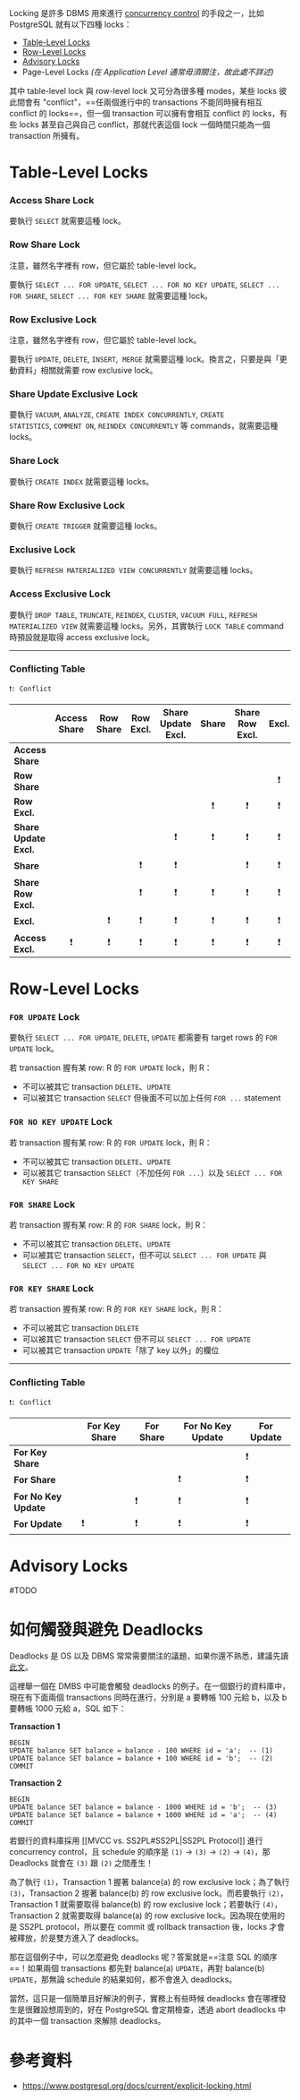 Locking 是許多 DBMS 用來進行 [concurrency control](</Database/Concurrency.md#Concurrency Control Protocols>) 的手段之一，比如 PostgreSQL 就有以下四種 locks：

- [Table-Level Locks](<# Table-Level Locks>)
- [Row-Level Locks](<# Row-Level Locks>)
- [Advisory Locks](<# Advisory Locks>)
- Page-Level Locks *(在 Application Level 通常毋須關注，故此處不詳述)*

其中 table-level lock 與 row-level lock 又可分為很多種 modes，某些 locks 彼此間會有 "conflict"，==任兩個進行中的 transactions 不能同時擁有相互 conflict 的 locks==，但一個 transaction 可以擁有會相互 conflict 的 locks，有些 locks 甚至自己與自己 conflict，那就代表這個 lock 一個時間只能為一個 transaction 所擁有。

# Table-Level Locks

### Access Share Lock

要執行 `SELECT` 就需要這種 lock。

### Row Share Lock

注意，雖然名字裡有 row，但它屬於 table-level lock。

要執行 `SELECT ... FOR UPDATE`, `SELECT ... FOR NO KEY UPDATE`, `SELECT ... FOR SHARE`, `SELECT ... FOR KEY SHARE` 就需要這種 lock。

### Row Exclusive Lock

注意，雖然名字裡有 row，但它屬於 table-level lock。

要執行 `UPDATE`, `DELETE`, `INSERT`,  `MERGE` 就需要這種 lock。換言之，只要是與「更動資料」相關就需要 row exclusive lock。

### Share Update Exclusive Lock

要執行 `VACUUM`, `ANALYZE`, `CREATE INDEX CONCURRENTLY`, `CREATE STATISTICS`, `COMMENT ON`, `REINDEX CONCURRENTLY` 等 commands，就需要這種 locks。

### Share Lock

要執行 `CREATE INDEX` 就需要這種 locks。

### Share Row Exclusive Lock

要執行 `CREATE TRIGGER` 就需要這種 locks。

### Exclusive Lock

要執行 `REFRESH MATERIALIZED VIEW CONCURRENTLY` 就需要這種 locks。

### Access Exclusive Lock

要執行 `DROP TABLE`, `TRUNCATE`, `REINDEX`, `CLUSTER`, `VACUUM FULL`, `REFRESH MATERIALIZED VIEW` 就需要這種 locks。另外，其實執行 `LOCK TABLE` command 時預設就是取得 access exclusive lock。

---

### Conflicting Table

`❗: Conflict`

||Access Share|Row Share|Row Excl.|Share Update Excl.|Share|Share Row Excl.|Excl.|Access Excl.|
|---|:--:|:--:|:--:|:--:|:--:|:--:|:--:|:--:|
|**Access Share**||||||||❗|
|**Row Share**|||||||❗️|❗️|
|**Row Excl.**|||||❗️|❗️|❗️|❗️|
|**Share Update Excl.**||||❗️|❗️|❗️|❗️|❗️|
|**Share**|||❗️|❗️||❗️|❗️|❗️|
|**Share Row Excl.**|||❗️|❗️|❗️|❗️|❗️|❗️|
|**Excl.**||❗️|❗️|❗️|❗️|❗️|❗️|❗️|
|**Access Excl.**|❗️|❗️|❗️|❗️|❗️|❗️|❗️|❗️|

# Row-Level Locks

### `FOR UPDATE` Lock

要執行 `SELECT ... FOR UPDATE`, `DELETE`, `UPDATE` 都需要有 target rows 的 `FOR UPDATE` lock。

若 transaction 握有某 row: R 的 `FOR UPDATE` lock，則 R：

- 不可以被其它 transaction `DELETE`、`UPDATE`
- 可以被其它 transaction `SELECT` 但後面不可以加上任何 `FOR ...` statement

### `FOR NO KEY UPDATE` Lock

若 transaction 握有某 row: R 的 `FOR UPDATE` lock，則 R：

- 不可以被其它 transaction `DELETE`、`UPDATE`
- 可以被其它 transaction `SELECT`（不加任何 `FOR ...`）以及 `SELECT ... FOR KEY SHARE`

### `FOR SHARE` Lock

若 transaction 握有某 row: R 的 `FOR SHARE` lock，則 R：

- 不可以被其它 transaction `DELETE`、`UPDATE`
- 可以被其它 transaction `SELECT`，但不可以 `SELECT ... FOR UPDATE` 與 `SELECT ... FOR NO KEY UPDATE`

### `FOR KEY SHARE` Lock

若 transaction 握有某 row: R 的 `FOR KEY SHARE` lock，則 R：

- 不可以被其它 transaction `DELETE`
- 可以被其它 transaction `SELECT` 但不可以 `SELECT ... FOR UPDATE`
- 可以被其它 transaction `UPDATE`「除了 key 以外」的欄位

---

### Conflicting Table

`❗: Conflict`

||For Key Share|For Share|For No Key Update|For Update|
|---|---|---|---|---|
|**For Key Share**||||❗|
|**For Share**|||❗️|❗️|
|**For No Key Update**||❗️|❗️|❗️|
|**For Update**|❗️|❗️|❗️|❗️|

# Advisory Locks

#TODO 

# 如何觸發與避免 Deadlocks

Deadlocks 是 OS 以及 DBMS 常常需要關注的議題，如果你還不熟悉，建議先讀 [此文](</Operating System/Deadlocks.md>)。

這裡舉一個在 DMBS 中可能會觸發 deadlocks 的例子。在一個銀行的資料庫中，現在有下面兩個 transactions 同時在進行，分別是 a 要轉帳 100 元給 b，以及 b 要轉帳 1000 元給 a，SQL 如下：

**Transaction 1**

```PostgreSQL
BEGIN
UPDATE balance SET balance = balance - 100 WHERE id = 'a';  -- (1)
UPDATE balance SET balance = balance + 100 WHERE id = 'b';  -- (2)
COMMIT
```

**Transaction 2**

```PostgreSQL
BEGIN
UPDATE balance SET balance = balance - 1000 WHERE id = 'b';  -- (3)
UPDATE balance SET balance = balance + 1000 WHERE id = 'a';  -- (4)
COMMIT
```

若銀行的資料庫採用 [[MVCC vs. SS2PL#SS2PL|SS2PL Protocol]] 進行 concurrency control，且 schedule 的順序是 `(1)` $\to$ `(3)` $\to$ `(2)` $\to$ `(4)`，那 Deadlocks 就會在 `(3)` 跟 `(2)` 之間產生！

為了執行 `(1)`，Transaction 1 握著 balance(a) 的 row exclusive lock；為了執行 `(3)`，Transaction 2 握著 balance(b) 的 row exclusive lock。而若要執行 `(2)`，Transaction 1 就需要取得 balance(b) 的 row exclusive lock；若要執行 `(4)`，Transaction 2 就需要取得 balance(a) 的 row exclusive lock。因為現在使用的是 SS2PL protocol，所以要在 commit 或 rollback transaction 後，locks 才會被釋放，於是雙方進入了 deadlocks。

那在這個例子中，可以怎麼避免 deadlocks 呢？答案就是==注意 SQL 的順序==！如果兩個 transactions 都先對 balance(a) `UPDATE`，再對 balance(b) `UPDATE`，那無論 schedule 的結果如何，都不會進入 deadlocks。

當然，這只是一個簡單且好解決的例子，實務上有些時候 deadlocks 會在哪裡發生是很難設想周到的，好在 PostgreSQL 會定期檢查，透過 abort deadlocks 中的其中一個 transaction 來解除 deadlocks。

# 參考資料

- <https://www.postgresql.org/docs/current/explicit-locking.html>
